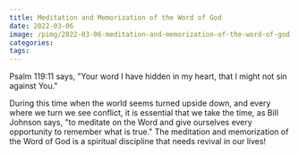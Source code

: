 ```yaml
---
title: Meditation and Memorization of the Word of God
date: 2022-03-06
image: /pimg/2022-03-06-meditation-and-memorization-of-the-word-of-god.jpeg
categories:
tags:
---
```


<p data-block-key="lkhyv">Psalm 119:11 says, &quot;Your word I have hidden in my heart, that I might not sin against You.&quot;</p><p data-block-key="ain8c"></p><p data-block-key="60pbv">During this time when the world seems turned upside down, and every where we turn we see conflict, it is essential that we take the time, as Bill Johnson says, &quot;to meditate on the Word and give ourselves every opportunity to remember what is true.&quot; The meditation and memorization of the Word of God is a spiritual discipline that needs revival in our lives!</p>

